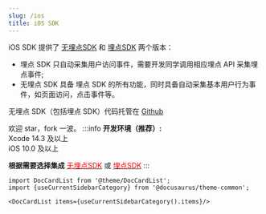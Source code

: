 ```yaml
---
slug: /ios
title: iOS SDK
---
```



iOS SDK 提供了 [无埋点SDK](/docs/ios/Introduce#无埋点-sdk-集成) 和 [埋点SDK](/docs/ios/Introduce#埋点-sdk-集成) 两个版本：
* 埋点 SDK 只自动采集用户访问事件，需要开发同学调用相应埋点 API 采集埋点事件;
* 无埋点 SDK 具备 埋点 SDK 的所有功能，同时具备自动采集基本用户行为事件，如页面访问，点击事件等。

无埋点 SDK（包括埋点 SDK）代码托管在 [Github](https://github.com/growingio/growingio-sdk-ios-autotracker)

欢迎 star，fork 一波。
:::info
**开发环境（推荐）:** <br/>
Xcode 14.3 及以上  
iOS 10.0 及以上

**根据需要选择集成** [<font color='red'>无埋点SDK</font>](/docs/ios/Introduce#无埋点-sdk-集成)  或 [<font color='red'>埋点SDK</font>](/docs/ios/Introduce#埋点-sdk-集成)
:::


```mdx-code-block
import DocCardList from '@theme/DocCardList';
import {useCurrentSidebarCategory} from '@docusaurus/theme-common';

<DocCardList items={useCurrentSidebarCategory().items}/>
```
